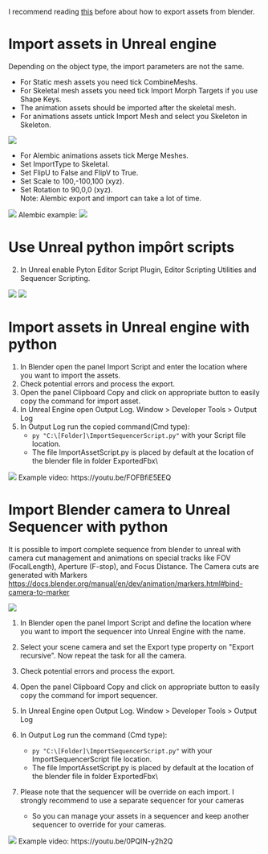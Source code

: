 I recommend reading [this](https://github.com/xavier150/Blender-For-UnrealEngine-Addons/blob/master/Tuto/How%20export%20assets%20from%20Blender.md) before about how to export assets from blender.

# Import assets in Unreal engine
Depending on the object type, the import parameters are not the same.
- For Static mesh assets you need tick CombineMeshs.
- For Skeletal mesh assets you need tick Import Morph Targets if you use Shape Keys.
- The animation assets should be imported after the skeletal mesh.
- For animations assets untick Import Mesh and select you Skeleton in Skeleton.
<img src="https://github.com/xavier150/Blender-For-UnrealEngine-Addons/blob/master/Tuto/ImportAssetDocParametersByType.jpg">

- For Alembic animations assets tick Merge Meshes.
- Set ImportType to Skeletal.
- Set FlipU to False and FlipV to True.
- Set Scale to 100,-100,100 (xyz).
- Set Rotation to 90,0,0 (xyz).<br>
Note: Alembic export and import can take a lot of time.
<img src="https://github.com/xavier150/Blender-For-UnrealEngine-Addons/blob/master/Tuto/ImportAssetDocParametersByType2.jpg">
Alembic example:
<img src="https://github.com/xavier150/Blender-For-UnrealEngine-Addons/blob/master/Tuto/ImportAssetDocAlembicExample.gif">

# Use Unreal python impôrt scripts
2. In Unreal enable Pyton Editor Script Plugin, Editor Scripting Utilities and Sequencer Scripting.
<img src="https://github.com/xavier150/Blender-For-UnrealEngine-Addons/blob/master/Tuto/ImportAssetDocVaniaPython.jpg">
<img src="https://github.com/xavier150/Blender-For-UnrealEngine-Addons/blob/master/Tuto/ImportAssetDocVaniaPythonUseCmd.jpg">

# Import assets in Unreal engine with python
1. In Blender open the panel Import Script and enter the location where you want to import the assets.
2. Check potential errors and process the export.
3. Open the panel Clipboard Copy and click on appropriate button to easily copy the command for import asset.
4. In Unreal Engine open Output Log. Window > Developer Tools > Output Log
5. In  Output Log run the copied command(Cmd type): 
	- `py "C:\[Folder]\ImportSequencerScript.py"` with your Script file location. 
	- The file ImportAssetScript.py is placed by default at the location of the blender file in folder ExportedFbx\
	
<img src="https://github.com/xavier150/Blender-For-UnrealEngine-Addons/blob/master/Tuto/ImportAssetDocImportScript.jpg">
Example video: https://youtu.be/FOFBfiE5EEQ

# Import Blender camera to Unreal Sequencer with python
It is possible to import complete sequence from blender to unreal with camera cut management and animations on special tracks like FOV (FocalLength), Aperture (F-stop), and Focus Distance. The Camera cuts are generated with Markers https://docs.blender.org/manual/en/dev/animation/markers.html#bind-camera-to-marker

<img src="https://github.com/xavier150/Blender-For-UnrealEngine-Addons/blob/master/Tuto/ImportAssetDocSequencerScriptExample.gif">

1. In Blender open the panel Import Script and define the location where you want to import the sequencer into Unreal Engine with the name.
2. Select your scene camera and set the Export type property on "Export recursive". Now repeat the task for all the camera.
3. Check potential errors and process the export.
4. Open the panel Clipboard Copy and click on appropriate button to easily copy the command for import sequencer.

5. In Unreal Engine open Output Log. Window > Developer Tools > Output Log
6. In Output Log run the command (Cmd type): 
	- `py "C:\[Folder]\ImportSequencerScript.py"` with your ImportSequencerScript file location. 
	- The file ImportAssetScript.py is placed by default at the location of the blender file in folder ExportedFbx\
7. Please note that the sequencer will be override on each import. I strongly recommend to use a separate sequencer for your cameras
	- So you can manage your assets in a sequencer and keep another sequencer to override for your cameras.

<img src="https://github.com/xavier150/Blender-For-UnrealEngine-Addons/blob/master/Tuto/ImportAssetDocSequencerScript.jpg">
Example video: https://youtu.be/0PQlN-y2h2Q
